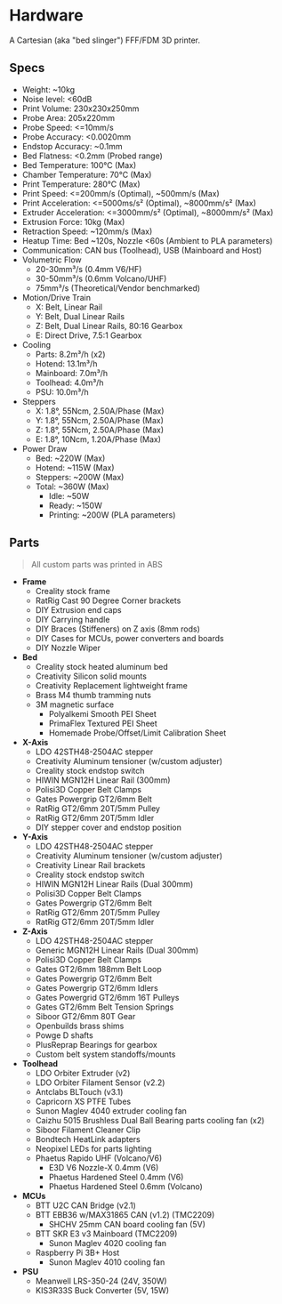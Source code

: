 # Hardware

A Cartesian (aka "bed slinger") FFF/FDM 3D printer.

## Specs

* Weight: ~10kg
* Noise level: <60dB
* Print Volume: 230x230x250mm
* Probe Area: 205x220mm
* Probe Speed: <=10mm/s
* Probe Accuracy: <0.0020mm
* Endstop Accuracy: ~0.1mm
* Bed Flatness: <0.2mm (Probed range)
* Bed Temperature: 100°C (Max)
* Chamber Temperature: 70°C (Max)
* Print Temperature: 280°C (Max)
* Print Speed: <=200mm/s (Optimal), ~500mm/s (Max)
* Print Acceleration: <=5000ms/s² (Optimal), ~8000mm/s² (Max)
* Extruder Acceleration: <=3000mm/s² (Optimal), ~8000mm/s² (Max)
* Extrusion Force: 10kg (Max)
* Retraction Speed: ~120mm/s (Max)
* Heatup Time: Bed ~120s, Nozzle <60s (Ambient to PLA parameters)
* Communication: CAN bus (Toolhead), USB (Mainboard and Host)
* Volumetric Flow
  * 20-30mm³/s (0.4mm V6/HF)
  * 30-50mm³/s (0.6mm Volcano/UHF)
  * 75mm³/s (Theoretical/Vendor benchmarked)
* Motion/Drive Train
  * X: Belt, Linear Rail
  * Y: Belt, Dual Linear Rails
  * Z: Belt, Dual Linear Rails, 80:16 Gearbox
  * E: Direct Drive, 7.5:1 Gearbox
* Cooling
  * Parts: 8.2m³/h (x2)
  * Hotend: 13.1m³/h
  * Mainboard: 7.0m³/h
  * Toolhead: 4.0m³/h
  * PSU: 10.0m³/h
* Steppers
  * X: 1.8°, 55Ncm, 2.50A/Phase (Max)
  * Y: 1.8°, 55Ncm, 2.50A/Phase (Max)
  * Z: 1.8°, 55Ncm, 2.50A/Phase (Max)
  * E: 1.8°, 10Ncm, 1.20A/Phase (Max)
* Power Draw
  * Bed: ~220W (Max)
  * Hotend: ~115W (Max)
  * Steppers: ~200W (Max)
  * Total: ~360W (Max)
      * Idle: ~50W
      * Ready: ~150W
      * Printing: ~200W (PLA parameters)

## Parts

> All custom parts was printed in ABS

* **Frame**
    * Creality stock frame
    * RatRig Cast 90 Degree Corner brackets
    * DIY Extrusion end caps
    * DIY Carrying handle
    * DIY Braces (Stiffeners) on Z axis (8mm rods)
    * DIY Cases for MCUs, power converters and boards
    * DIY Nozzle Wiper
* **Bed**
    * Creality stock heated aluminum bed
    * Creativity Silicon solid mounts
    * Creativity Replacement lightweight frame
    * Brass M4 thumb tramming nuts
    * 3M magnetic surface
        * Polyalkemi Smooth PEI Sheet
        * PrimaFlex Textured PEI Sheet
        * Homemade Probe/Offset/Limit Calibration Sheet
* **X-Axis**
    * LDO 42STH48-2504AC stepper
    * Creativity Aluminum tensioner (w/custom adjuster)
    * Creality stock endstop switch
    * HIWIN MGN12H Linear Rail (300mm)
    * Polisi3D Copper Belt Clamps
    * Gates Powergrip GT2/6mm Belt
    * RatRig GT2/6mm 20T/5mm Pulley
    * RatRig GT2/6mm 20T/5mm Idler
    * DIY stepper cover and endstop position
* **Y-Axis**
    * LDO 42STH48-2504AC stepper
    * Creativity Aluminum tensioner (w/custom adjuster)
    * Creativity Linear Rail brackets
    * Creality stock endstop switch
    * HIWIN MGN12H Linear Rails (Dual 300mm)
    * Polisi3D Copper Belt Clamps
    * Gates Powergrip GT2/6mm Belt
    * RatRig GT2/6mm 20T/5mm Pulley
    * RatRig GT2/6mm 20T/5mm Idler
* **Z-Axis**
    * LDO 42STH48-2504AC stepper
    * Generic MGN12H Linear Rails (Dual 300mm)
    * Polisi3D Copper Belt Clamps
    * Gates GT2/6mm 188mm Belt Loop
    * Gates Powergrip GT2/6mm Belt
    * Gates Powergrip GT2/6mm Idlers
    * Gates Powergrid GT2/6mm 16T Pulleys
    * Gates GT2/6mm Belt Tension Springs
    * Siboor GT2/6mm 80T Gear
    * Openbuilds brass shims
    * Powge D shafts
    * PlusReprap Bearings for gearbox
    * Custom belt system standoffs/mounts
* **Toolhead**
    * LDO Orbiter Extruder (v2)
    * LDO Orbiter Filament Sensor (v2.2)
    * Antclabs BLTouch (v3.1)
    * Capricorn XS PTFE Tubes
    * Sunon Maglev 4040 extruder cooling fan
    * Caizhu 5015 Brushless Dual Ball Bearing parts cooling fan (x2)
    * Siboor Filament Cleaner Clip
    * Bondtech HeatLink adapters
    * Neopixel LEDs for parts lighting
    * Phaetus Rapido UHF (Volcano/V6)
      * E3D V6 Nozzle-X 0.4mm (V6)
      * Phaetus Hardened Steel 0.4mm (V6)
      * Phaetus Hardened Steel 0.6mm (Volcano)
* **MCUs**
    * BTT U2C CAN Bridge (v2.1)
    * BTT EBB36 w/MAX31865 CAN (v1.2) (TMC2209)
        * SHCHV 25mm CAN board cooling fan (5V)
    * BTT SKR E3 v3 Mainboard (TMC2209)
        * Sunon Maglev 4020 cooling fan
    * Raspberry Pi 3B+ Host
        * Sunon Maglev 4010 cooling fan
* **PSU**
    * Meanwell LRS-350-24 (24V, 350W)
    * KIS3R33S Buck Converter (5V, 15W)
